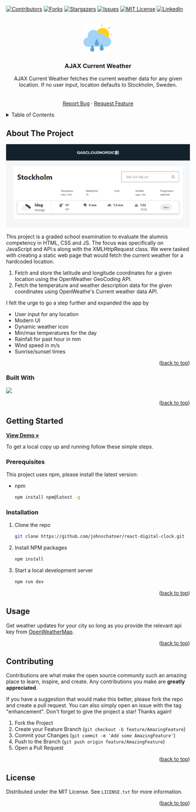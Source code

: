 <!-- Improved compatibility of back to top link: See: https://github.com/othneildrew/Best-README-Template/pull/73 -->

<a name="readme-top"></a>

<!--
*** Thanks for checking out the Best-README-Template. If you have a suggestion
*** that would make this better, please fork the repo and create a pull request
*** or simply open an issue with the tag "enhancement".
*** Don't forget to give the project a star!
*** Thanks again! Now go create something AMAZING! :D
-->

<!-- PROJECT SHIELDS -->
<!--
*** I'm using markdown "reference style" links for readability.
*** Reference links are enclosed in brackets [ ] instead of parentheses ( ).
*** See the bottom of this document for the declaration of the reference variables
*** for contributors-url, forks-url, etc. This is an optional, concise syntax you may use.
*** https://www.markdownguide.org/basic-syntax/#reference-style-links
-->

[![Contributors][contributors-shield]][contributors-url]
[![Forks][forks-shield]][forks-url]
[![Stargazers][stars-shield]][stars-url]
[![Issues][issues-shield]][issues-url]
[![MIT License][license-shield]][license-url]
[![LinkedIn][linkedin-shield]][linkedin-url]

<!-- PROJECT LOGO -->
<br />
<div align="center">
  <a href="https://www.flaticon.com/free-icons/rain">
    <img src="img/cloudy.png" alt="Logo" width="80" height="80">
  </a>

<h3 align="center">AJAX Current Weather</h3>

  <p align="center">
    AJAX Current Weather fetches the current weather data for any given location. If no user input, location defaults to Stockholm, Sweden.
    <br />
    <br />
    <br />
    <!-- <a href="https://ajax-current-weather.netlify.app/">View Demo</a>
    · -->
    <a href="https://github.com/johnschatner/ajax-current-weather/issues">Report Bug</a>
    ·
    <a href="https://github.com/johnschatner/ajax-current-weather/issues">Request Feature</a>
  </p>
</div>

<!-- TABLE OF CONTENTS -->
<details>
  <summary>Table of Contents</summary>
  <ol>
    <li>
      <a href="#about-the-project">About The Project</a>
      <ul>
        <li><a href="#built-with">Built With</a></li>
      </ul>
    </li>
    <li>
      <a href="#getting-started">Getting Started</a>
      <ul>
        <li><a href="#prerequisites">Prerequisites</a></li>
        <li><a href="#installation">Installation</a></li>
      </ul>
    </li>
    <li><a href="#usage">Usage</a></li>
    <li><a href="#roadmap">Roadmap</a></li>
    <li><a href="#contributing">Contributing</a></li>
    <li><a href="#license">License</a></li>
    <li><a href="#contact">Contact</a></li>
    <li><a href="#acknowledgments">Acknowledgments</a></li>
  </ol>
</details>

<!-- ABOUT THE PROJECT -->

## About The Project

[![img/ajaxcurrentweather.png](img/ajaxcurrentweather.png)](https://github.com/johnschatner/ajax-current-weather)

This project is a graded school examination to evaluate the alumnis competency in HTML, CSS and JS. The focus was specifically on JavaScript and API:s along with the XMLHttpRequest class. We were tasked with creating a static web page that would fetch the current weather for a hardcoded location.

1. Fetch and store the latitude and longitude coordinates for a given location using the OpenWeather GeoCoding API.
2. Fetch the temperature and weather description data for the given coordinates using OpenWeathe's Current weather data API.

I felt the urge to go a step further and expanded the app by

- User input for any location
- Modern UI
- Dynamic weather icon
- Min/max temperatures for the day
- Rainfall for past hour in mm
- Wind speed in m/s
- Sunrise/sunset times

<p align="right">(<a href="#readme-top">back to top</a>)</p>

### Built With

<img src="https://upload.wikimedia.org/wikipedia/commons/thumb/9/99/Unofficial_JavaScript_logo_2.svg/480px-Unofficial_JavaScript_logo_2.svg.png" width="48px">

<p align="right">(<a href="#readme-top">back to top</a>)</p>

## Getting Started

<a target="_blank" href="https://johns-react-digital-clock.netlify.app/"><strong>View Demo »</strong></a>

To get a local copy up and running follow these simple steps.

### Prerequisites

This project uses npm, please install the latest version:

- npm
  ```sh
  npm install npm@latest -g
  ```

### Installation

1. Clone the repo
   ```sh
   git clone https://github.com/johnschatner/react-digital-clock.git
   ```
2. Install NPM packages
   ```sh
   npm install
   ```
3. Start a local development server
   ```sh
   npm run dev
   ```

<p align="right">(<a href="#readme-top">back to top</a>)</p>

<!-- USAGE EXAMPLES -->

## Usage

Get weather updates for your city so long as you provide the relevant api key from <a href="https://www.openweathermap.org">OpenWeatherMap</a>.

<!-- _For more examples, please refer to the [Documentation](https://example.com)_ -->

<p align="right">(<a href="#readme-top">back to top</a>)</p>

<!-- CONTRIBUTING -->

## Contributing

Contributions are what make the open source community such an amazing place to learn, inspire, and create. Any contributions you make are **greatly appreciated**.

If you have a suggestion that would make this better, please fork the repo and create a pull request. You can also simply open an issue with the tag "enhancement".
Don't forget to give the project a star! Thanks again!

1. Fork the Project
2. Create your Feature Branch (`git checkout -b feature/AmazingFeature`)
3. Commit your Changes (`git commit -m 'Add some AmazingFeature'`)
4. Push to the Branch (`git push origin feature/AmazingFeature`)
5. Open a Pull Request

<p align="right">(<a href="#readme-top">back to top</a>)</p>

<!-- LICENSE -->

## License

Distributed under the MIT License. See `LICENSE.txt` for more information.

<p align="right">(<a href="#readme-top">back to top</a>)</p>

<!-- MARKDOWN LINKS & IMAGES -->
<!-- https://www.markdownguide.org/basic-syntax/#reference-style-links -->

[contributors-shield]: https://img.shields.io/github/contributors/johnschatner/ajax-current-weather.svg?style=for-the-badge
[contributors-url]: https://github.com/johnschatner/ajax-current-weather/graphs/contributors
[forks-shield]: https://img.shields.io/github/forks/johnschatner/ajax-current-weather.svg?style=for-the-badge
[forks-url]: https://github.com/johnschatner/ajax-current-weather/network/members
[stars-shield]: https://img.shields.io/github/stars/johnschatner/ajax-current-weather.svg?style=for-the-badge
[stars-url]: https://github.com/johnschatner/ajax-current-weather/stargazers
[issues-shield]: https://img.shields.io/github/issues/johnschatner/ajax-current-weather.svg?style=for-the-badge
[issues-url]: https://github.com/johnschatner/ajax-current-weather/issues
[license-shield]: https://img.shields.io/github/license/johnschatner/ajax-current-weather.svg?style=for-the-badge
[license-url]: https://github.com/johnschatner/ajax-current-weather/blob/master/LICENSE.txt
[linkedin-shield]: https://img.shields.io/badge/-LinkedIn-black.svg?style=for-the-badge&logo=linkedin&colorB=555
[linkedin-url]: https://linkedin.com/in/linkedin_username
[product-screenshot]: images/screenshot.png
[next.js]: https://img.shields.io/badge/next.js-000000?style=for-the-badge&logo=nextdotjs&logoColor=white
[next-url]: https://nextjs.org/
[react.js]: https://img.shields.io/badge/React-20232A?style=for-the-badge&logo=react&logoColor=61DAFB
[react-url]: https://reactjs.org/
[vue.js]: https://img.shields.io/badge/Vue.js-35495E?style=for-the-badge&logo=vuedotjs&logoColor=4FC08D
[vue-url]: https://vuejs.org/
[angular.io]: https://img.shields.io/badge/Angular-DD0031?style=for-the-badge&logo=angular&logoColor=white
[angular-url]: https://angular.io/
[svelte.dev]: https://img.shields.io/badge/Svelte-4A4A55?style=for-the-badge&logo=svelte&logoColor=FF3E00
[svelte-url]: https://svelte.dev/
[laravel.com]: https://img.shields.io/badge/Laravel-FF2D20?style=for-the-badge&logo=laravel&logoColor=white
[laravel-url]: https://laravel.com
[bootstrap.com]: https://img.shields.io/badge/Bootstrap-563D7C?style=for-the-badge&logo=bootstrap&logoColor=white
[bootstrap-url]: https://getbootstrap.com
[jquery.com]: https://img.shields.io/badge/jQuery-0769AD?style=for-the-badge&logo=jquery&logoColor=white
[jquery-url]: https://jquery.com
